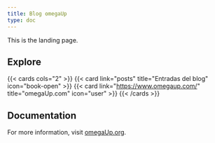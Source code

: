 ```yaml
---
title: Blog omegaUp
type: doc
---
```


This is the landing page.

## Explore

{{< cards cols="2" >}}
  {{< card link="posts" title="Entradas del blog" icon="book-open" >}}
  {{< card link="https://www.omegaup.com/" title="omegaUp.com" icon="user" >}}
{{< /cards >}}

## Documentation

For more information, visit [omegaUp.org](https://www.omegaup.org).
